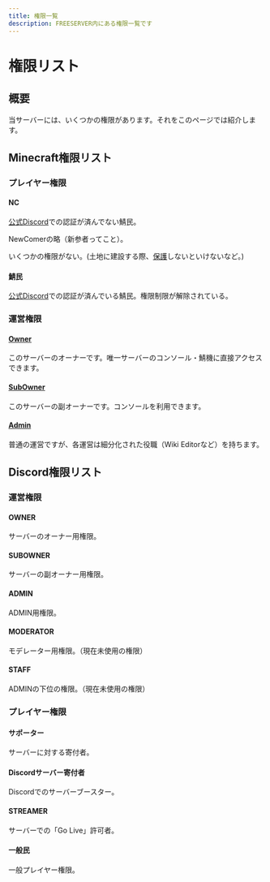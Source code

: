```yaml
---
title: 権限一覧
description: FREESERVER内にある権限一覧です
---
```


# 権限リスト

## 概要

当サーバーには、いくつかの権限があります。それをこのページでは紹介します。

## Minecraft権限リスト

### プレイヤー権限

#### **NC**

[公式Discord](/discord)での認証が済んでない鯖民。

NewComerの略（新参者ってこと）。

いくつかの権限がない。(土地に建設する際、[保護](/plugin/worldguard)しないといけないなど。)

#### **鯖民**

[公式Discord](/discord)での認証が済んでいる鯖民。権限制限が解除されている。

### 運営権限

#### [**Owner**](admins/#Owner)

このサーバーのオーナーです。唯一サーバーのコンソール・鯖機に直接アクセスできます。

#### [**SubOwner**](admins/#SubOwner)

このサーバーの副オーナーです。コンソールを利用できます。

#### [**Admin**](admins/)

普通の運営ですが、各運営は細分化された役職（Wiki Editorなど）を持ちます。

## Discord権限リスト

### 運営権限

#### **OWNER**

サーバーのオーナー用権限。

#### **SUBOWNER**

サーバーの副オーナー用権限。

#### ADMIN

ADMIN用権限。

#### MODERATOR

モデレーター用権限。（現在未使用の権限）

#### STAFF

ADMINの下位の権限。（現在未使用の権限）

### プレイヤー権限

#### **サポーター**

サーバーに対する寄付者。

#### **Discordサーバー寄付者**

Discordでのサーバーブースター。

#### **STREAMER**

サーバーでの「Go Live」許可者。

#### **一般民**

一般プレイヤー権限。
